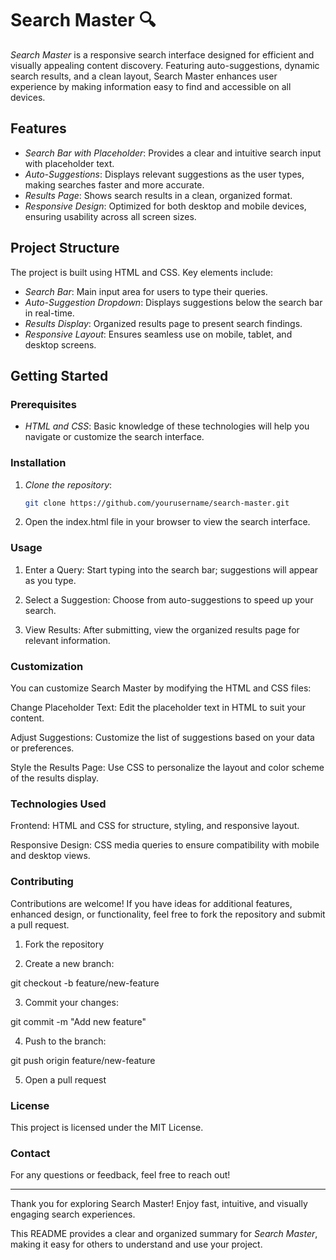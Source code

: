# Search Master 🔍

*Search Master* is a responsive search interface designed for efficient and visually appealing content discovery. Featuring auto-suggestions, dynamic search results, and a clean layout, Search Master enhances user experience by making information easy to find and accessible on all devices.

## Features

- *Search Bar with Placeholder*: Provides a clear and intuitive search input with placeholder text.
- *Auto-Suggestions*: Displays relevant suggestions as the user types, making searches faster and more accurate.
- *Results Page*: Shows search results in a clean, organized format.
- *Responsive Design*: Optimized for both desktop and mobile devices, ensuring usability across all screen sizes.

## Project Structure

The project is built using HTML and CSS. Key elements include:
- *Search Bar*: Main input area for users to type their queries.
- *Auto-Suggestion Dropdown*: Displays suggestions below the search bar in real-time.
- *Results Display*: Organized results page to present search findings.
- *Responsive Layout*: Ensures seamless use on mobile, tablet, and desktop screens.

## Getting Started

### Prerequisites
- *HTML and CSS*: Basic knowledge of these technologies will help you navigate or customize the search interface.

### Installation

1. *Clone the repository*:
   ```bash
   git clone https://github.com/yourusername/search-master.git

2. Open the index.html file in your browser to view the search interface.



### Usage

1. Enter a Query: Start typing into the search bar; suggestions will appear as you type.


2. Select a Suggestion: Choose from auto-suggestions to speed up your search.


3. View Results: After submitting, view the organized results page for relevant information.



### Customization

You can customize Search Master by modifying the HTML and CSS files:

Change Placeholder Text: Edit the placeholder text in HTML to suit your content.

Adjust Suggestions: Customize the list of suggestions based on your data or preferences.

Style the Results Page: Use CSS to personalize the layout and color scheme of the results display.


### Technologies Used

Frontend: HTML and CSS for structure, styling, and responsive layout.

Responsive Design: CSS media queries to ensure compatibility with mobile and desktop views.


### Contributing

Contributions are welcome! If you have ideas for additional features, enhanced design, or functionality, feel free to fork the repository and submit a pull request.

1. Fork the repository


2. Create a new branch:

git checkout -b feature/new-feature


3. Commit your changes:

git commit -m "Add new feature"


4. Push to the branch:

git push origin feature/new-feature


5. Open a pull request



### License

This project is licensed under the MIT License.

### Contact

For any questions or feedback, feel free to reach out!


---

Thank you for exploring Search Master! Enjoy fast, intuitive, and visually engaging search experiences.

This README provides a clear and organized summary for *Search Master*, making it easy for others to understand and use your project.
